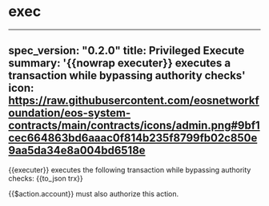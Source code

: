<h1 class="contract">exec</h1>

---
spec_version: "0.2.0"
title: Privileged Execute
summary: '{{nowrap executer}} executes a transaction while bypassing authority checks'
icon: https://raw.githubusercontent.com/eosnetworkfoundation/eos-system-contracts/main/contracts/icons/admin.png#9bf1cec664863bd6aaac0f814b235f8799fb02c850e9aa5da34e8a004bd6518e
---

{{executer}} executes the following transaction while bypassing authority checks:
{{to_json trx}}

{{$action.account}} must also authorize this action.
